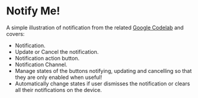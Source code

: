 # Notify Me!

A simple illustration of notification from the related [Google Codelab](https://codelabs.developers.google.com/codelabs/android-training-notifications/index.html#0) and covers:
- Notification.
- Update or Cancel the notification.
- Notification action button.
- Notification Channel.
- Manage states of the buttons notifying, updating and cancelling so that they are only enabled when useful!
- Automatically change states if user dismisses the notification or clears all their notifications on the device.